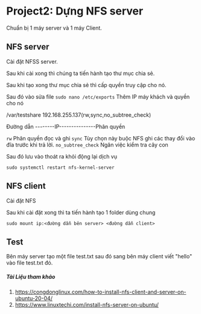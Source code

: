 # Project2: Dựng NFS server
Chuẩn bị 1 máy server và 1 máy Client.

## NFS server
Cài đặt NFSS server.

Sau khi cài xong thì chúng ta tiến hành tạo thư mục chia sẻ.

Sau khi tạo xong thư mục chia sẻ thì cấp quyền truy cập cho nó.

Sau đó vào sửa file `sudo nano /etc/exports`
Thêm IP máy khách và quyền cho nó

/var/testshare 192.168.255.137(rw,sync,no_subtree_check)

Đường dẫn    --------IP---------------Phân quyền

`rw` Phân quyền đọc và ghi 
`sync`  Tùy chọn này buộc NFS ghi các thay đổi vào đĩa trước khi trả lời.
`no_subtree_check` Ngăn việc kiểm tra cây con

Sau đó lưu vào thoát ra khỏi động lại dịch vụ

`sudo systemctl restart nfs-kernel-server`

## NFS client

Cài đặt NFS

Sau khi cài đặt xong thì ta tiến hành tạo 1 folder dùng chung 

`sudo mount ip:<đường dẫn bên server> <đường dẫn client>`

## Test 

Bên máy server tạo một file test.txt sau đó sang bên máy client viết "hello" vào file test.txt  đó.



##### Tài Liệu tham khảo
1. https://congdonglinux.com/how-to-install-nfs-client-and-server-on-ubuntu-20-04/
2. https://www.linuxtechi.com/install-nfs-server-on-ubuntu/